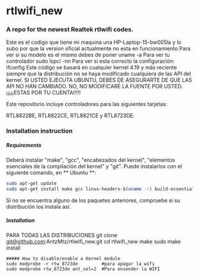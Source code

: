
rtlwifi_new
===========
### A repo for the newest Realtek rtlwifi codes.

Este es el codigo que tiene mi maquina una HP-Laptop-15-bw005la y lo subo por que la version oficial actualmente no esta en funcionamiento
Para ver si su modelo es el mismo debes de poner uname -a
Para ver tu controlador sudo lspci -nn
Para ver si esta correcto la configuración: ifconfig 
Este código se basará en cualquier kernel 4.19 y más reciente siempre que la distribución no se haya modificado
cualquiera de las API del kernel. SI USTED EJECUTA UBUNTU, DEBES DE ASEGURARTE DE QUE LAS API NO HAN CAMBIADO.
NO, NO MODIFICARÉ LA FUENTE POR USTED. ¡¡¡¡¡ESTAS POR TU CUENTA!!!!!

Este repositorio incluye controladores para las siguientes tarjetas:

RTL8822BE, RTL8822CE, RTL8821CE y RTL8723DE.


### Installation instruction
##### Requirements
Deberá instalar "make", "gcc", "encabezados del kernel", "elementos esenciales de la compilación del kernel" y "git".
Puede instalarlos con el siguiente comando, en ** Ubuntu **:
```bash
sudo apt-get update
sudo apt-get install make gcc linux-headers-$(uname -r) build-essentials git
```
Si no se encuentra alguno de los paquetes anteriores, compruebe si su distribución los instala así.
##### Installation
PARA TODAS LAS DISTRIBUCIONES
git clone git@github.com:AntzMtz/rtlwifi_new.git
cd rtlwifi_new
make
sudo make install
```
##### How to disable/enable a Kernel module
sudo modprobe -r rtw_8723de         #para apagar la wifi 
sudo modprobe rtw_8723de ant_sel=2  #Para ensender la WIFI 
```
